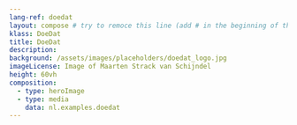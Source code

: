 ```yaml
---
lang-ref: doedat
layout: compose # try to remoce this line (add # in the beginning of the line to make it a comment) - then the layout will change, but the content remain the same
klass: DoeDat
title: DoeDat
description: 
background: /assets/images/placeholders/doedat_logo.jpg
imageLicense: Image of Maarten Strack van Schijndel
height: 60vh
composition: 
  - type: heroImage
  - type: media
    data: nl.examples.doedat
---
```

